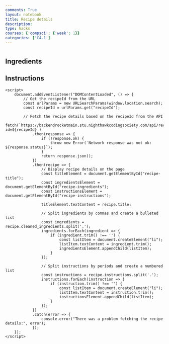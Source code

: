 ```yaml
---
comments: True
layout: notebook
title: Recipe details
description: 
type: hacks
courses: {'compsci': {'week': 1}}
categories: ['C4.1']
---
```



<html>
<head>
    <title>Recipe Details</title>
</head>
<body>
    <h1 id="recipe-title"></h1>
    <h2>Ingredients</h2>
    <ul id="recipe-ingredients"></ul>
    <h2>Instructions</h2>
    <ol id="recipe-instructions"></ol>

    <script>
        document.addEventListener("DOMContentLoaded", () => {
            // Get the recipeId from the URL
            const urlParams = new URLSearchParams(window.location.search);
            const recipeId = urlParams.get("recipeId");

            // Fetch the recipe details based on the recipeId from the API
            fetch(`https://backendrocketmain.stu.nighthawkcodingsociety.com/api/recipe/recipedetails?id=${recipeId}`)
                .then(response => {
                    if (!response.ok) {
                        throw new Error(`Network response was not ok: ${response.status}`);
                    }
                    return response.json();
                })
                .then(recipe => {
                    // Display recipe details on the page
                    const titleElement = document.getElementById("recipe-title");
                    const ingredientsElement = document.getElementById("recipe-ingredients");
                    const instructionsElement = document.getElementById("recipe-instructions");

                    titleElement.textContent = recipe.title;

                    // Split ingredients by commas and create a bulleted list
                    const ingredients = recipe.cleaned_ingredients.split(',');
                    ingredients.forEach(ingredient => {
                        if (ingredient.trim() !== '') {
                            const listItem = document.createElement("li");
                            listItem.textContent = ingredient.trim();
                            ingredientsElement.appendChild(listItem);
                        }
                    });

                    // Split instructions by periods and create a numbered list
                    const instructions = recipe.instructions.split('.');
                    instructions.forEach(instruction => {
                        if (instruction.trim() !== '') {
                            const listItem = document.createElement("li");
                            listItem.textContent = instruction.trim();
                            instructionsElement.appendChild(listItem);
                        }
                    });
                })
                .catch(error => {
                    console.error("There was a problem fetching the recipe details:", error);
                });
        });
    </script>
</body>
</html>
